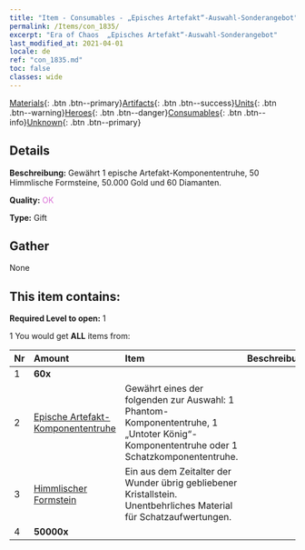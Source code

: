 ```yaml
---
title: "Item - Consumables - „Episches Artefakt“-Auswahl-Sonderangebot"
permalink: /Items/con_1835/
excerpt: "Era of Chaos  „Episches Artefakt“-Auswahl-Sonderangebot"
last_modified_at: 2021-04-01
locale: de
ref: "con_1835.md"
toc: false
classes: wide
---
```

 [Materials](/de/Items/){: .btn .btn--primary}[Artifacts](/de/Items/Artifacts/){: .btn .btn--success}[Units](/de/Items/Units/){: .btn .btn--warning}[Heroes](/de/Items/Heroes/){: .btn .btn--danger}[Consumables](/de/Items/Consumables/){: .btn .btn--info}[Unknown](/de/Items/Unknown/){: .btn .btn--primary}

## Details
 **Beschreibung:** Gewährt 1 epische Artefakt-Komponententruhe, 50 Himmlische Formsteine, 50.000 Gold und 60 Diamanten.

 **Quality:** <span style="color: #DA70D6">OK</span>

 **Type:** Gift

## Gather

  None

## This item contains:

 **Required Level to open:** 1

 1 You would get **ALL** items  from:

  | Nr | Amount |     Item    | Beschreibung |
  |:---|:-------|:------------|:-----------:|
  | 1 |  **60x** | <i class="fas fa-gem"/> |  | 
  | 2 | [Epische Artefakt-Komponententruhe](/de/Items/con_1836/) | Gewährt eines der folgenden zur Auswahl: 1 Phantom-Komponententruhe, 1 „Untoter König“-Komponententruhe oder 1 Schatzkomponententruhe. | 
  | 3 | [Himmlischer Formstein](/de/Items/art_188/) | Ein aus dem Zeitalter der Wunder übrig gebliebener Kristallstein. Unentbehrliches Material für Schatzaufwertungen. | 
  | 4 |  **50000x** | <i class="fas fa-coins"/> |  | 
